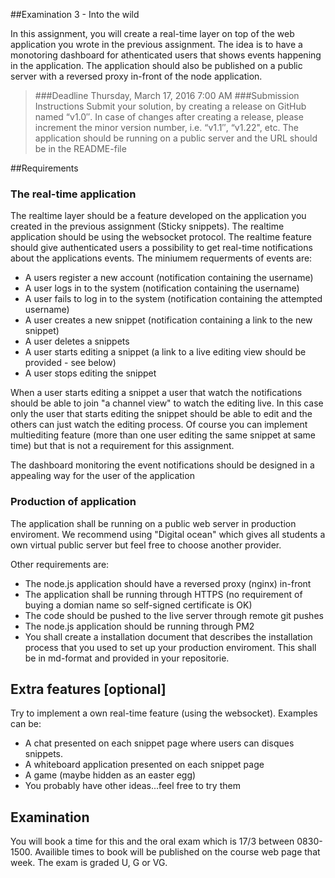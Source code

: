 
##Examination 3 - Into the wild

In this assignment, you will create a real-time layer on top of the web application you wrote in the previous assignment. The idea is to have a monotoring dashboard for athenticated users that shows events happening in the application. The application should also be published on a public server with a reversed proxy in-front of the node application.

>###Deadline
Thursday, March 17, 2016 7:00 AM 
###Submission Instructions
Submit your solution, by creating a release on GitHub named “v1.0″. In case of changes after creating a release, please increment the minor version number, i.e. “v1.1″, “v1.22", etc.
The application should be running on a public server and the URL should be in the README-file


##Requirements

### The real-time application
The realtime layer should be a feature developed on the application you created in the previous assignment (Sticky snippets). The realtime application should be using the websocket protocol. The realtime feature should give authenticated users a possibility to get real-time notifications about the applications events. The miniumem requerments of events are:

* A users register a new account (notification containing the username)
* A user logs in to the system (notification containing the username)
* A user fails to log in to the system (notification containing the  attempted username)
* A user creates a new snippet (notification containing a link to the new snippet)
* A user deletes a snippets
* A user starts editing a snippet (a link to a live editing view should be provided - see below)
* A user stops editing the snippet

When a user starts editing a snippet a user that watch the notifications should be able to join "a channel view" to watch the editing live. In this case only the user that starts editing the snippet should be able to edit and the others can just watch the editing process. Of course you can implement multiediting feature (more than one user editing the same snippet at same time) but that is not a requirement for this assignment.

The dashboard monitoring the event notifications should be designed in a appealing way for the user of the application

### Production of application
The application shall be running on a public web server in production enviroment. We recommend using "Digital ocean" which gives all students a own virtual public server but feel free to choose another provider. 

Other requirements are:

* The node.js application should have a reversed proxy (nginx) in-front 
* The application shall be running through HTTPS (no requirement of buying a domian name so self-signed certificate is OK)
* The code should be pushed to the live server through remote git pushes
* The node.js application should be running through PM2 
* You shall create a installation document that describes the installation process that you used to set up your production enviroment. This shall be in md-format and provided in your repositorie.


## Extra features [optional]
Try to implement a own real-time feature (using the websocket). Examples can be:

* A chat presented on each snippet page where users can disques snippets.
* A whiteboard application presented on each snippet page
* A game (maybe hidden as an easter egg)
* You probably have other ideas...feel free to try them

## Examination
You will book a time for this and the oral exam which is 17/3 between 0830-1500. Availible times to book will be published on the course web page that week. The exam is graded U, G or VG.
